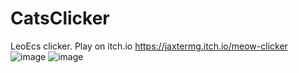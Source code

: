 # CatsClicker
LeoEcs clicker.
Play on itch.io https://jaxtermg.itch.io/meow-clicker
![image](https://user-images.githubusercontent.com/46417741/227475366-7477c46b-22a1-44fd-8d65-3a884c2665ea.png)
![image](https://user-images.githubusercontent.com/46417741/227475245-316053a4-4372-4b1f-953d-53be2f0ffa52.png)

